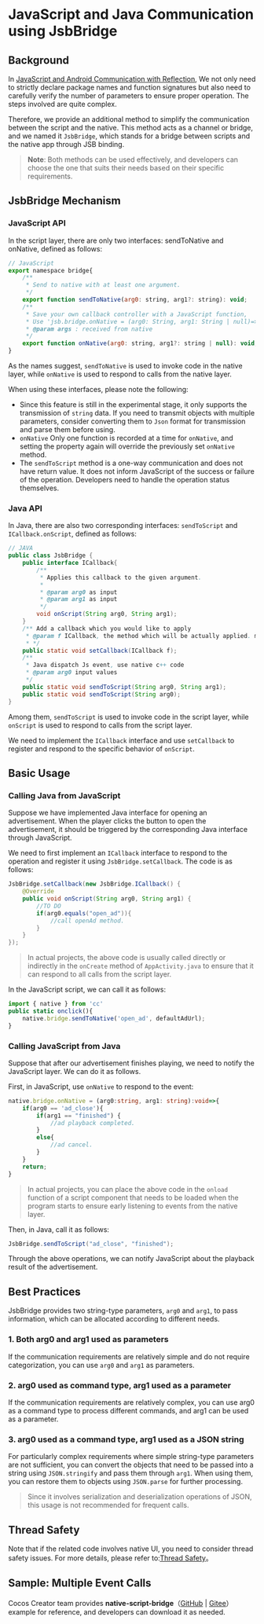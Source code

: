 # JavaScript and Java Communication using JsbBridge

## Background

In [JavaScript and Android Communication with Reflection](./java-reflection.md), We not only need to strictly declare package names and function signatures but also need to carefully verify the number of parameters to ensure proper operation. The steps involved are quite complex.

Therefore, we provide an additional method to simplify the communication between the script and the native. This method acts as a channel or bridge, and we named it `JsbBridge`, which stands for a bridge between scripts and the native app through JSB binding.

> **Note**: Both methods can be used effectively, and developers can choose the one that suits their needs based on their specific requirements.

## JsbBridge Mechanism

### JavaScript API

In the script layer, there are only two interfaces: sendToNative and onNative, defined as follows:

```js
// JavaScript
export namespace bridge{
    /**
     * Send to native with at least one argument.
     */
    export function sendToNative(arg0: string, arg1?: string): void;
    /**
     * Save your own callback controller with a JavaScript function,
     * Use 'jsb.bridge.onNative = (arg0: String, arg1: String | null)=>{...}'
     * @param args : received from native
     */
    export function onNative(arg0: string, arg1?: string | null): void;
}
```

As the names suggest, `sendToNative` is used to invoke code in the native layer, while `onNative` is used to respond to calls from the native layer.

When using these interfaces, please note the following:

- Since this feature is still in the experimental stage, it only supports the transmission of `string` data. If you need to transmit objects with multiple parameters, consider converting them to `Json` format for transmission and parse them before using.
- `onNative` Only one function is recorded at a time for `onNative`, and setting the property again will override the previously set `onNative` method.
- The `sendToScript` method is a one-way communication and does not have return value. It does not inform JavaScript of the success or failure of the operation. Developers need to handle the operation status themselves.

### Java API

In Java, there are also two corresponding interfaces: `sendToScript` and `ICallback.onScript`, defined as follows:

```JAVA
// JAVA
public class JsbBridge {
    public interface ICallback{
        /**
         * Applies this callback to the given argument.
         *
         * @param arg0 as input
         * @param arg1 as input
         */
        void onScript(String arg0, String arg1);
    }
    /** Add a callback which you would like to apply
     * @param f ICallback, the method which will be actually applied. multiple calls will override
     * */
    public static void setCallback(ICallback f);
    /**
     * Java dispatch Js event, use native c++ code
     * @param arg0 input values
     */
    public static void sendToScript(String arg0, String arg1);
    public static void sendToScript(String arg0);
}
```

Among them, `sendToScript` is used to invoke code in the script layer, while `onScript` is used to respond to calls from the script layer.

We need to implement the `ICallback` interface and use `setCallback` to register and respond to the specific behavior of `onScript`.

## Basic Usage

### Calling Java from JavaScript

Suppose we have implemented Java interface for opening an advertisement. When the player clicks the button to open the advertisement, it should be triggered by the corresponding Java interface through JavaScript.

We need to first implement an `ICallback` interface to respond to the operation and register it using `JsbBridge.setCallback`. The code is as follows:

```JAVA
JsbBridge.setCallback(new JsbBridge.ICallback() {
    @Override
    public void onScript(String arg0, String arg1) {
        //TO DO
        if(arg0.equals("open_ad")){
            //call openAd method.
        }
    }
});
```

> In actual projects, the above code is usually called directly or indirectly in the `onCreate` method of `AppActivity.java` to ensure that it can respond to all calls from the script layer.

In the JavaScript script, we can call it as follows:

```ts
import { native } from 'cc'
public static onclick(){
    native.bridge.sendToNative('open_ad', defaultAdUrl);
} 
```

### Calling JavaScript from Java

Suppose that after our advertisement finishes playing, we need to notify the JavaScript layer. We can do it as follows.

First, in JavaScript, use `onNative` to respond to the event:

```ts
native.bridge.onNative = (arg0:string, arg1: string):void=>{
    if(arg0 == 'ad_close'){
        if(arg1 == "finished") {
            //ad playback completed.
        }
        else{
            //ad cancel.
        }
    }
    return;
}
```

> In actual projects, you can place the above code in the `onload` function of a script component that needs to be loaded when the program starts to ensure early listening to events from the native layer.

Then, in Java, call it as follows:

```JAVA
JsbBridge.sendToScript("ad_close", "finished");
```

Through the above operations, we can notify JavaScript about the playback result of the advertisement.

## Best Practices

JsbBridge provides two string-type parameters, `arg0` and `arg1`, to pass information, which can be allocated according to different needs.

### 1. Both arg0 and arg1 used as parameters

If the communication requirements are relatively simple and do not require categorization, you can use `arg0` and `arg1` as parameters.

### 2. arg0 used as command type, arg1 used as a parameter

If the communication requirements are relatively complex, you can use arg0 as a command type to process different commands, and arg1 can be used as a parameter.

### 3. arg0 used as a command type, arg1 used as a JSON string

For particularly complex requirements where simple string-type parameters are not sufficient, you can convert the objects that need to be passed into a string using `JSON.stringify` and pass them through `arg1`. When using them, you can restore them to objects using `JSON.parse` for further processing.

> Since it involves serialization and deserialization operations of JSON, this usage is not recommended for frequent calls.

## Thread Safety

Note that if the related code involves native UI, you need to consider thread safety issues. For more details, please refer to:[Thread Safety](./thread-safety.md)。

## Sample: Multiple Event Calls

Cocos Creator team provides **native-script-bridge**（[GitHub](https://github.com/cocos-creator/example-3d/tree/v3.7/native-script-bridge) | [Gitee](https://gitee.com/mirrors_cocos-creator/example-3d/tree/v3.7/native-script-bridge)）example for reference, and developers can download it as needed.
